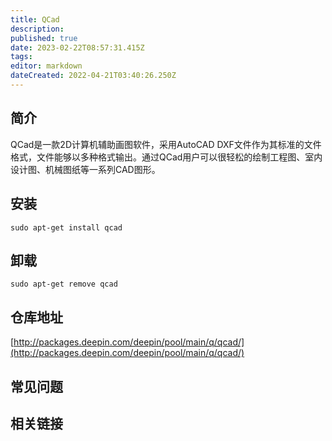 ```yaml
---
title: QCad
description: 
published: true
date: 2023-02-22T08:57:31.415Z
tags: 
editor: markdown
dateCreated: 2022-04-21T03:40:26.250Z
---
```


## 简介

QCad是一款2D计算机辅助画图软件，采用AutoCAD DXF文件作为其标准的文件格式，文件能够以多种格式输出。通过QCad用户可以很轻松的绘制工程图、室内设计图、机械图纸等一系列CAD图形。

## 安装

`sudo apt-get install qcad`

## 卸载

`sudo apt-get remove qcad`

## 仓库地址

[http://packages.deepin.com/deepin/pool/main/q/qcad/](http://packages.deepin.com/deepin/pool/main/q/qcad/)


## 常见问题


## 相关链接